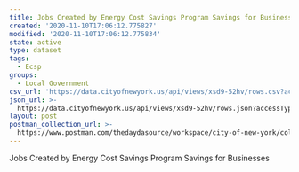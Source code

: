 ```yaml
---
title: Jobs Created by Energy Cost Savings Program Savings for Businesses - FY2019
created: '2020-11-10T17:06:12.775827'
modified: '2020-11-10T17:06:12.775834'
state: active
type: dataset
tags:
  - Ecsp
groups:
  - Local Government
csv_url: 'https://data.cityofnewyork.us/api/views/xsd9-52hv/rows.csv?accessType=DOWNLOAD'
json_url: >-
  https://data.cityofnewyork.us/api/views/xsd9-52hv/rows.json?accessType=DOWNLOAD
layout: post
postman_collection_url: >-
  https://www.postman.com/thedaydasource/workspace/city-of-new-york/collection/15909983-c375a4a4-e293-4050-8b85-2624707d2ccb
---
```

Jobs Created by Energy Cost Savings Program Savings for Businesses
